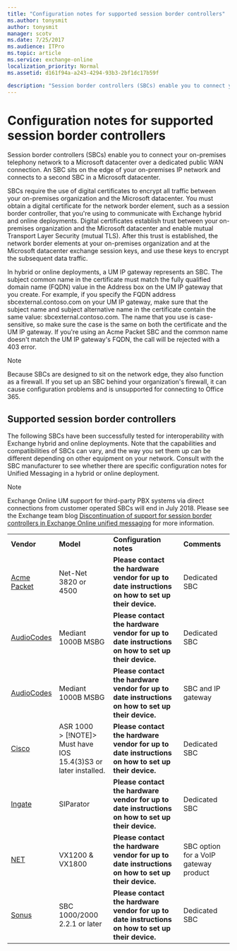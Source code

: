 ```yaml
---
title: "Configuration notes for supported session border controllers"
ms.author: tonysmit
author: tonysmit
manager: scotv
ms.date: 7/25/2017
ms.audience: ITPro
ms.topic: article
ms.service: exchange-online
localization_priority: Normal
ms.assetid: d161f94a-a243-4294-93b3-2bf1dc17b59f

description: "Session border controllers (SBCs) enable you to connect your on-premises telephony network to a Microsoft datacenter over a dedicated public WAN connection. An SBC sits on the edge of your on-premises IP network and connects to a second SBC in a Microsoft datacenter."
---
```


# Configuration notes for supported session border controllers

Session border controllers (SBCs) enable you to connect your on-premises telephony network to a Microsoft datacenter over a dedicated public WAN connection. An SBC sits on the edge of your on-premises IP network and connects to a second SBC in a Microsoft datacenter.
  
SBCs require the use of digital certificates to encrypt all traffic between your on-premises organization and the Microsoft datacenter. You must obtain a digital certificate for the network border element, such as a session border controller, that you're using to communicate with Exchange hybrid and online deployments. Digital certificates establish trust between your on-premises organization and the Microsoft datacenter and enable mutual Transport Layer Security (mutual TLS). After this trust is established, the network border elements at your on-premises organization and at the Microsoft datacenter exchange session keys, and use these keys to encrypt the subsequent data traffic.
  
In hybrid or online deployments, a UM IP gateway represents an SBC. The subject common name in the certificate must match the fully qualified domain name (FQDN) value in the Address box on the UM IP gateway that you create. For example, if you specify the FQDN address sbcexternal.contoso.com on your UM IP gateway, make sure that the subject name and subject alternative name in the certificate contain the same value: sbcexternal.contoso.com. The name that you use is case-sensitive, so make sure the case is the same on both the certificate and the UM IP gateway. If you're using an Acme Packet SBC and the common name doesn't match the UM IP gateway's FQDN, the call will be rejected with a 403 error.
  
> [!NOTE]
> Because SBCs are designed to sit on the network edge, they also function as a firewall. If you set up an SBC behind your organization's firewall, it can cause configuration problems and is unsupported for connecting to Office 365. 
  
## Supported session border controllers

The following SBCs have been successfully tested for interoperability with Exchange hybrid and online deployments. Note that the capabilities and compatibilities of SBCs can vary, and the way you set them up can be different depending on other equipment on your network. Consult with the SBC manufacturer to see whether there are specific configuration notes for Unified Messaging in a hybrid or online deployment.
  
> [!NOTE]
> Exchange Online UM support for third-party PBX systems via direct connections from customer operated SBCs will end in July 2018. Please see the Exchange team blog [Discontinuation of support for session border controllers in Exchange Online unified messaging](https://blogs.technet.microsoft.com/exchange/2017/07/18/discontinuation-of-support-for-session-border-controllers-in-exchange-online-unified-messaging/) for more information. 
  
|||||
|:-----|:-----|:-----|:-----|
|**Vendor** <br/> |**Model** <br/> |**Configuration notes** <br/> |**Comments** <br/> |
|[Acme Packet](http://www.acmepacket.com) <br/> |Net-Net 3820 or 4500  <br/> |**Please contact the hardware vendor for up to date instructions on how to set up their device.** <br/> |Dedicated SBC  <br/> |
|[AudioCodes](https://www.audiocodes.com) <br/> |Mediant 1000B MSBG  <br/> |**Please contact the hardware vendor for up to date instructions on how to set up their device.** <br/> |Dedicated SBC  <br/> |
|[AudioCodes](https://www.audiocodes.com) <br/> |Mediant 1000B MSBG  <br/> |**Please contact the hardware vendor for up to date instructions on how to set up their device.** <br/> |SBC and IP gateway  <br/> |
|[Cisco](https://www.cisco.com/c/dam/en/us/solutions/collateral/enterprise-networks/unified-access/cube-asr-release-10-0.pdf) <br/> |ASR 1000  <br/> > [!NOTE]> Must have IOS 15.4(3)S3 or later installed.           |**Please contact the hardware vendor for up to date instructions on how to set up their device.** <br/> |Dedicated SBC  <br/> |
|[Ingate](https://www.ingate.com/) <br/> |SIParator  <br/> |**Please contact the hardware vendor for up to date instructions on how to set up their device.** <br/> |Dedicated SBC  <br/> |
|[NET](http://www.net.com) <br/> |VX1200 &amp; VX1800  <br/> |**Please contact the hardware vendor for up to date instructions on how to set up their device.** <br/> |SBC option for a VoIP gateway product  <br/> |
|[Sonus](http://www.sonus.net/) <br/> |SBC 1000/2000 2.2.1 or later  <br/> |**Please contact the hardware vendor for up to date instructions on how to set up their device.** <br/> |Dedicated SBC  <br/> |
   

